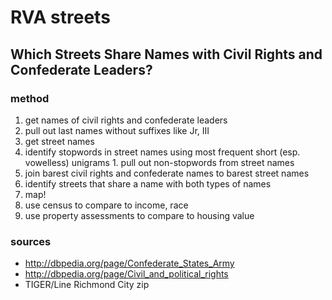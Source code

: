# RVA streets
## Which Streets Share Names with Civil Rights and Confederate Leaders?

### method

1. get names of civil rights and confederate leaders
  1. pull out last names without suffixes like Jr, III
1. get street names
  1. identify stopwords in street names using most frequent short (esp. vowelless) unigrams
    1. pull out non-stopwords from street names
1. join barest civil rights and confederate names to barest street names
1. identify streets that share a name with both types of names
1. map!
1. use census to compare to income, race
1. use property assessments to compare to housing value

### sources
* http://dbpedia.org/page/Confederate_States_Army
* http://dbpedia.org/page/Civil_and_political_rights
* TIGER/Line Richmond City zip
